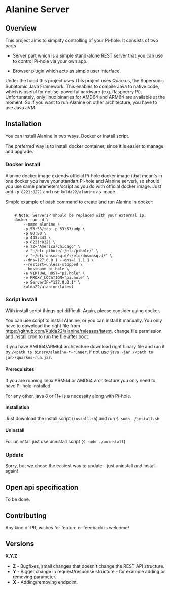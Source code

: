 # Alanine Server

    

## Overview

This project aims to simplify controlling of your Pi-hole. It consists of two parts 
- Server part which is a simple stand-alone REST server that you can use to control Pi-hole via your own app.
 
- Browser plugin which acts as simple user interface.

Under the hood this project uses This project uses Quarkus, the Supersonic Subatomic Java Framework. This enables to compile Java to native code, which is useful for not-so-powerful hardware (e.g. Raspberry Pi). Unfortunately, only linux binaries for AMD64 and ARM64 are available at the moment. So if you want to run Alanine on other architecture, you have to use Java JVM.  


## Installation

You can install Alanine in two ways. Docker or install script.

The preferred way is to install docker container, since it is easier to manage and upgrade.

### Docker install

Alanine docker image extends official Pi-hole docker image (that mean's in one docker you have your standart Pi-hole and Alanine server), so should you use same parameters/script as you do with official docker image. Just add `-p 8221:8221` and use `kulda22/alanine` as image.

Simple example of bash command to create and run Alanine in docker:

```shell script

    # Note: ServerIP should be replaced with your external ip.
    docker run -d \
        --name alanine \
        -p 53:53/tcp -p 53:53/udp \
        -p 80:80 \
        -p 443:443 \
        -p 8221:8221 \
        -e TZ="America/Chicago" \
        -v "~/etc-pihole/:/etc/pihole/" \
        -v "~/etc-dnsmasq.d/:/etc/dnsmasq.d/" \
        --dns=127.0.0.1 --dns=1.1.1.1 \
        --restart=unless-stopped \
        --hostname pi.hole \
        -e VIRTUAL_HOST="pi.hole" \
        -e PROXY_LOCATION="pi.hole" \
        -e ServerIP="127.0.0.1" \
        kulda22/alanine:latest
```

### Script install

With install script things get difficult. Again, please consider using docker.

You can use script to install Alanine, or you can install it manually. You only have to download the right file from https://github.com/Kulda22/alanine/releases/latest, change file permission and install cron to run the file after boot.

 If you have AMD64/ARM64 architecture download right binary file and run it by `/<path to binary/alanine-*-runner`, if not use `java -jar /<path to jar>/quarkus-run.jar`.



#### Prerequisites 


If you are running linux ARM64 or AMD64 architecture you only need to have Pi-hole installed.

For any other, java 8 or 11+ is a necessity along with Pi-hole.


#### Installation

Just download the install script (`install.sh`) and run `$ sudo ./install.sh`.
#### Uninstall 

For uninstall just use uninstall script (`$ sudo ./uninstall`)

### Update
Sorry, but we chose the easiest way to update - just uninstall and install again!

## Open api specification
To be done. 


## Contributing

Any kind of PR, wishes for feature or feedback is welcome!

## Versions
**X.Y.Z**

- **Z** - Bugfixes, small changes that doesn't change the REST API structure.
- **Y** - Bigger change in request/response structure - for example adding or removing parameter. 
- **X** - Adding/removing endpoint.

